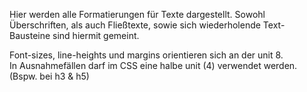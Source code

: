 Hier werden alle Formatierungen für Texte dargestellt. Sowohl Überschriften, als auch Fließtexte, sowie sich wiederholende Text-Bausteine sind hiermit gemeint.

Font-sizes, line-heights und margins orientieren sich an der unit 8.  
In Ausnahmefällen darf im CSS eine halbe unit (4) verwendet werden. (Bspw. bei h3 & h5)